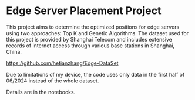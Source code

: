 # Edge Server Placement Project



This project aims to determine the optimized positions for edge servers using two approaches: Top K and Genetic Algorithms. The dataset used for this project is provided by Shanghai Telecom and includes extensive records of internet access through various base stations in Shanghai, China.

https://github.com/hetianzhang/Edge-DataSet

Due to limitations of my device, the code uses only data in the first half of 06/2024 instead of the whole dataset.

Details are in the notebooks.
